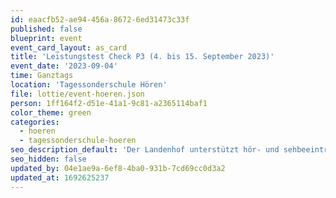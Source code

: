 ```yaml
---
id: eaacfb52-ae94-456a-8672-6ed31473c33f
published: false
blueprint: event
event_card_layout: as_card
title: 'Leistungstest Check P3 (4. bis 15. September 2023)'
event_date: '2023-09-04'
time: Ganztags
location: 'Tagessonderschule Hören'
file: lottie/event-hoeren.json
person: 1ff164f2-d51e-41a1-9c81-a2365114baf1
color_theme: green
categories:
  - hoeren
  - tagessonderschule-hoeren
seo_description_default: 'Der Landenhof unterstützt hör- und sehbeeinträchtigte Kinder & Jugendliche in ihrem selbstbestimmten Leben durch Förderung ihrer Fähigkeiten & Entwicklung'
seo_hidden: false
updated_by: 04e1ae9a-6ef8-4ba0-931b-7cd69cc0d3a2
updated_at: 1692625237
---
```


